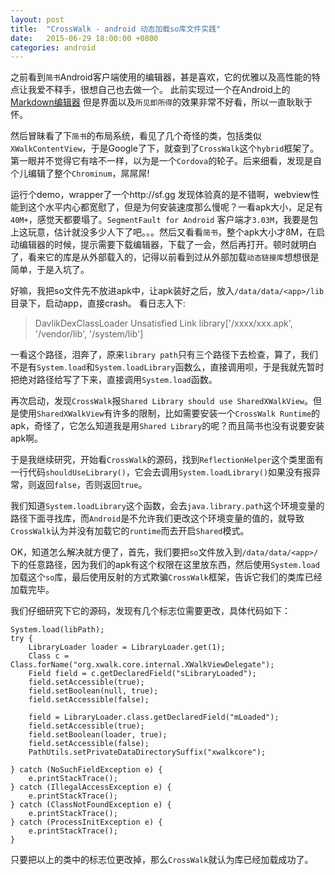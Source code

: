 ```yaml
---
layout: post
title:  "CrossWalk - android 动态加载so库文件实践"
date:   2015-06-29 18:00:00 +0800
categories: android
---
```



之前看到`简书`Android客户端使用的编辑器，甚是喜欢，它的优雅以及高性能的特点让我爱不释手，很想自己也去做一个。
此前实现过一个在Android上的[Markdown编辑器](https://github.com/geminiwen/gm-mkdroid)
但是界面以及`所见即所得`的效果非常不好看，所以一直耿耿于怀。

然后冒昧看了下`简书`的布局系统，看见了几个奇怪的类，包括类似`XWalkContentView`，于是Google了下，就查到了`CrossWalk`这个`hybrid`框架了。第一眼并不觉得它有啥不一样，以为是一个`Cordova`的轮子。后来细看，发现是自个儿编辑了整个`Chrominum`，屌屌屌!

运行个demo，wrapper了一个http://sf.gg 发现体验真的是不错啊，webview性能到这个水平内心都宽慰了，但是为何安装速度那么慢呢？一看apk大小，足足有`40M+`，感觉天都要塌了。`SegmentFault for Android` 客户端才`3.03M`，我要是包上这玩意，估计就没多少人下了吧。。。然后又看看`简书`，整个apk大小才8M，在启动编辑器的时候，提示需要下载编辑器，下载了一会，然后再打开。顿时就明白了，看来它的库是从外部载入的，记得以前看到过从外部加载`动态链接库`想想很是简单，于是入坑了。

好嘛，我把so文件先不放进apk中，让apk装好之后，放入`/data/data/<app>/lib`目录下，启动app，直接crash。
看日志入下:

>DavlikDexClassLoader Unsatisfied Link library['/xxxx/xxx.apk', '/vendor/lib', '/system/lib']

一看这个路径，泪奔了，原来`library path`只有三个路径下去检查，算了，我们不是有`System.load`和`System.loadLibrary`函数么，直接调用呗，于是我就先暂时把绝对路径给写了下来，直接调用`System.load`函数。

再次启动，发现`CrossWalk`报`Shared Library should use SharedXWalkView`。但是使用`SharedXWalkView`有许多的限制，比如需要安装一个`CrossWalk Runtime`的apk，奇怪了，它怎么知道我是用`Shared Library`的呢？而且简书也没有说要安装apk啊。

于是我继续研究，开始看`CrossWalk`的源码，找到`ReflectionHelper`这个类里面有一行代码`shouldUseLibrary()`，它会去调用`System.loadLibrary()`如果没有报异常，则返回`false`，否则返回`true`。

我们知道`System.loadLibrary`这个函数，会去`java.library.path`这个环境变量的路径下面寻找库，而`Android`是不允许我们更改这个环境变量的值的，就导致`CrossWalk`认为并没有加载它的`runtime`而去开启`Shared`模式。

OK，知道怎么解决就方便了，首先，我们要把`so`文件放入到`/data/data/<app>/`下的任意路径，因为我们的apk有这个权限在这里放东西，然后使用`System.load`加载这个`so`库，最后使用反射的方式欺骗`CrossWalk`框架，告诉它我们的类库已经加载完毕。

我们仔细研究下它的源码，发现有几个标志位需要更改，具体代码如下：
```
System.load(libPath);
try {
    LibraryLoader loader = LibraryLoader.get(1);
    Class c = Class.forName("org.xwalk.core.internal.XWalkViewDelegate");
    Field field = c.getDeclaredField("sLibraryLoaded");
    field.setAccessible(true);
    field.setBoolean(null, true);
    field.setAccessible(false);

    field = LibraryLoader.class.getDeclaredField("mLoaded");
    field.setAccessible(true);
    field.setBoolean(loader, true);
    field.setAccessible(false);
    PathUtils.setPrivateDataDirectorySuffix("xwalkcore");

} catch (NoSuchFieldException e) {
    e.printStackTrace();
} catch (IllegalAccessException e) {
    e.printStackTrace();
} catch (ClassNotFoundException e) {
    e.printStackTrace();
} catch (ProcessInitException e) {
    e.printStackTrace();
}
```

只要把以上的类中的标志位更改掉，那么`CrossWalk`就认为库已经加载成功了。
